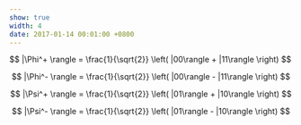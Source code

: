```yaml
---
show: true
width: 4
date: 2017-01-14 00:01:00 +0800
---
```

<div class="p-4 text-center">
$$
|\Phi^+ \rangle = \frac{1}{\sqrt{2}} \left( |00\rangle + |11\rangle \right)
$$

$$
|\Phi^- \rangle = \frac{1}{\sqrt{2}} \left( |00\rangle - |11\rangle \right)
$$

$$
|\Psi^+ \rangle = \frac{1}{\sqrt{2}} \left( |01\rangle + |10\rangle \right)
$$

$$
|\Psi^- \rangle = \frac{1}{\sqrt{2}} \left( |01\rangle - |10\rangle \right)
$$
</div>